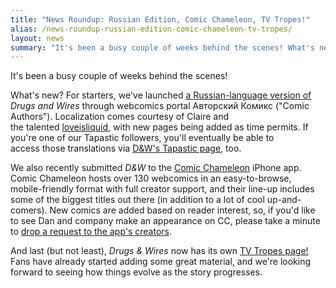 ```yaml
---
title: "News Roundup: Russian Edition, Comic Chameleon, TV Tropes!"
alias: /news-roundup-russian-edition-comic-chameleon-tv-tropes/
layout: news
summary: "It's been a busy couple of weeks behind the scenes! What's new?"
---
```


It's been a busy couple of weeks behind the scenes!

What's new? For starters, we've launched [a Russian-language version of](http://acomics.ru/~drugsandwires/1) _Drugs and Wires_ through webcomics portal Авторский Комикс ("Comic Authors"). Localization comes courtesy of Claire and the talented [loveisliquid](http://loveisliquid.tumblr.com/), with new pages being added as time permits. If you're one of our Tapastic followers, you'll eventually be able to access those translations via [D&amp;W's Tapastic page](http://tapastic.com/episode/116129), too.

We also recently submitted *D&amp;W* to the [Comic Chameleon](http://www.comicchameleon.com) iPhone app. Comic Chameleon hosts over 130 webcomics in an easy-to-browse, mobile-friendly format with full creator support, and their line-up includes some of the biggest titles out there (in addition to a lot of cool up-and-comers). New comics are added based on reader interest, so, if you'd like to see Dan and company make an appearance on CC, please take a minute to [drop a request to the app's creators](http://www.comicchameleon.com/request).

And last (but not least), _Drugs &amp; Wires_ now has its own [TV Tropes page!](http://tvtropes.org/pmwiki/pmwiki.php/Webcomic/DrugsAndWires) Fans have already started adding some great material, and we're looking forward to seeing how things evolve as the story progresses.
